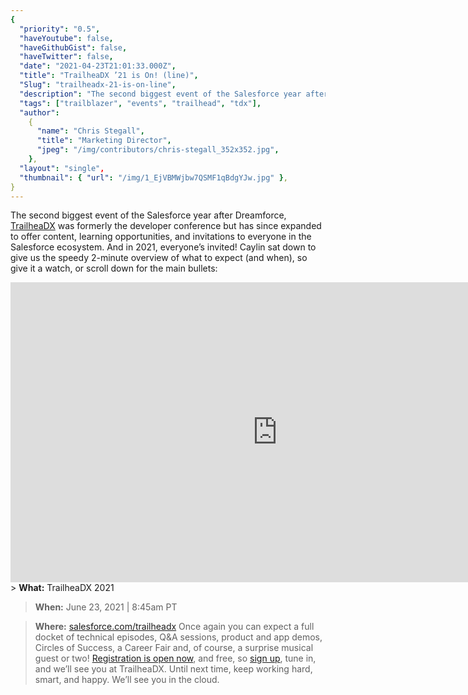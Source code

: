 ```yaml
---
{
  "priority": "0.5",
  "haveYoutube": false,
  "haveGithubGist": false,
  "haveTwitter": false,
  "date": "2021-04-23T21:01:33.000Z",
  "title": "TrailheaDX ’21 is On! (line)",
  "Slug": "trailheadx-21-is-on-line",
  "description": "The second biggest event of the Salesforce year after Dreamforce, TrailheaDX was formerly the developer conference but has since expanded to offer content, learning opportunities, and invitations to everyone in the Salesforce ecosystem. And in 2021, everyone’s invited!.",
  "tags": ["trailblazer", "events", "trailhead", "tdx"],
  "author":
    {
      "name": "Chris Stegall",
      "title": "Marketing Director",
      "jpeg": "/img/contributors/chris-stegall_352x352.jpg",
    },
  "layout": "single",
  "thumbnail": { "url": "/img/1_EjVBMWjbw7QSMF1qBdgYJw.jpg" },
}
---
```


The second biggest event of the Salesforce year after Dreamforce, [TrailheaDX](https://www.salesforce.com/trailheadx) was formerly the developer conference but has since expanded to offer content, learning opportunities, and invitations to everyone in the Salesforce ecosystem. And in 2021, everyone’s invited!
Caylin sat down to give us the speedy 2-minute overview of what to expect (and when), so give it a watch, or scroll down for the main bullets:

<iframe src="https://cdn.embedly.com/widgets/media.html?src=https%3A%2F%2Fwww.youtube.com%2Fembed%2FwcPxIDocayA%3Ffeature%3Doembed&amp;display_name=YouTube&amp;url=https%3A%2F%2Fwww.youtube.com%2Fwatch%3Fv%3DwcPxIDocayA&amp;image=https%3A%2F%2Fi.ytimg.com%2Fvi%2FwcPxIDocayA%2Fhqdefault.jpg&amp;key=a19fcc184b9711e1b4764040d3dc5c07&amp;type=text%2Fhtml&amp;schema=youtube" width="854" height="480" frameborder="0" scrolling="no">[https://medium.com/media/0437a296fc3b51efe422fecf9034a3a3/href](https://medium.com/media/0437a296fc3b51efe422fecf9034a3a3/href)</iframe>
> <strong>What:</strong> TrailheaDX 2021

> <strong>When:</strong> June 23, 2021 | 8:45am PT

> <strong>Where:</strong> [salesforce.com/trailheadx](https://www.salesforce.com/trailheadx/)
> Once again you can expect a full docket of technical episodes, Q&amp;A sessions, product and app demos, Circles of Success, a Career Fair and, of course, a surprise musical guest or two!
> [Registration is open now](https://trailblazer.salesforce.com/Ev_Reg_MyInfo?eventId=a1Q4V000021f9sf&class=5864b3752c614270aea5823a07e356ac), and free, so [sign up](https://trailblazer.salesforce.com/Ev_Reg_MyInfo?eventId=a1Q4V000021f9sf&class=5864b3752c614270aea5823a07e356ac), tune in, and we’ll see you at TrailheaDX.
> Until next time, keep working hard, smart, and happy. We’ll see you in the cloud.
